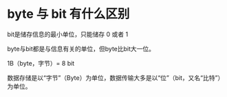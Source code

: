 # byte 与 bit 有什么区别

bit是储存信息的最小单位，只能储存 0 或者 1

byte与bit都是与信息有关的单位，但byte比bit大一位。

1B（byte，字节）= 8 bit

数据存储是以“字节”（Byte）为单位，数据传输大多是以“位”（bit，又名“比特”）为单位。

